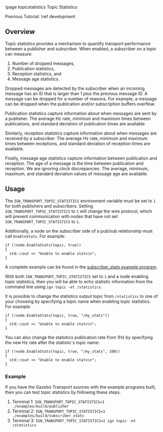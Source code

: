 \page topicstatistics Topic Statistics

Previous Tutorial: \ref development

## Overview

Topic statistics provides a mechanism to quantify transport performance
between a publisher and subscriber. When enabled, a subscriber on a topic
can measure:

1. Number of dropped messages,
2. Publication statistics,
3. Reception statistics, and
4. Message age statistics.

Dropped messages are detected by the subscriber when an incoming message has
an ID that is larger than 1 plus the previous message ID. A message can be
dropped for a number of reasons. For example, a message can be dropped when
the publication and/or subscription buffers overflow.

Publication statistics capture information about when messages are sent by
a publisher. The average Hz rate, minimum and maximum times between
publications, and standard deviation of publication times are available.

Similarly, reception statistics capture information about when messages are
received by a subscriber. The average Hz rate, minimum and maximum times between receptions, and standard deviation of reception times are available.

Finally, message age statistics capture information between publication and
reception. The age of a message is the time between publication and
reception. We are ignoring clock discrepancies. The average, minimum, maximum, and standard deviation values of message age are available.

## Usage

The `IGN_TRANSPORT_TOPIC_STATISTICS` environment variable must be set to `1`
for both publishers and subscribers. Setting `IGN_TRANSPORT_TOPIC_STATISTICS` to `1` will change the wire protocol, which will prevent communication with nodes that have not set `IGN_TRANSPORT_TOPIC_STATISTICS` to `1`.

Additionally, a node on the subscriber side of a pub/sub relationship must
call `EnableStats`. For example:

```
if (!node.EnableStats(topic, true))
{
  std::cout << "Unable to enable stats\n";
}
```

A complete example can be found in the [subscriber_stats example program](https://github.com/gazebosim/gz-transport/blob/main/example/subscriber_stats.cc).

With both `IGN_TRANSPORT_TOPIC_STATISTICS` set to `1` and a node
enabling topic statistics, then you will be able to echo statistic
information from the command line using `ign topic -et /statistics`.

It is possible to change the statistics output topic from `/statistics` to
one of your choosing by specifying a topic name when enabling topic
statistics. For example:

```
if (!node.EnableStats(topic, true, "/my_stats"))
{
  std::cout << "Unable to enable stats\n";
}
```

You can also change the statistics publication rate from 1Hz by specifying
the new Hz rate after the statistic's topic name:

```
if (!node.EnableStats(topic, true, "/my_stats", 100))
{
  std::cout << "Unable to enable stats\n";
}
```

### Example

If you have the Gazebo Transport sources with the example programs built,
then you can test topic statistics by following these steps.

1. Terminal 1: `IGN_TRANSPORT_TOPIC_STATISTICS=1 ./examples/build/publisher`
1. Terminal 2: `IGN_TRANSPORT_TOPIC_STATISTICS=1 ./examples/build/subscriber_stats`
1. Terminal 3: `IGN_TRANSPORT_TOPIC_STATISTICS=1 ign topic -et /statistics`
